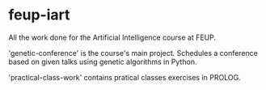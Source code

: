 # feup-iart

All the work done for the Artificial Intelligence course at FEUP.

'genetic-conference' is the course's main project. Schedules a conference based on given talks using genetic algorithms in Python.

'practical-class-work' contains pratical classes exercises in PROLOG.
